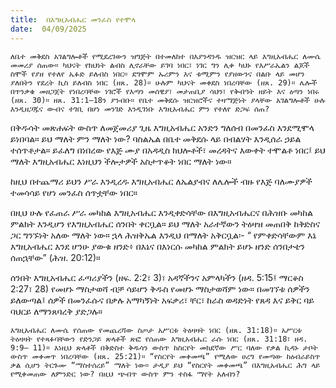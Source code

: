 ```yaml
---
title:  በእግዚአብሔር መንፈስ የተሞላ
date:  04/09/2025
---
```


`ለቤተ መቅደስ አገልግሎቶች የሚደረገውን ዝግጅት በተመለከተ በእያንዳንዱ ዝርዝር ላይ እግዚአብሔር ለሙሴ መመሪያ ሰጠው። ካህናት የክህነት ልብስ ሊኖራቸው ይገባ ነበር፣ ነገር ግን ሊቀ ካህኑ የእሥራኤልን ልጆች ስሞች የያዘ የተለየ ኤፉድ ይለብስ ነበር። ደግሞም ኡሪምን እና ቱሚምን የያዘውንና በልቡ ላይ መሆን ያለበትን የደረት ኪስ ይለብስ ነበር (ዘጸ. 28)። ሁሉም ካህናት መቀደስ ነበረባቸው (ዘጸ. 29)። ሌሎች በጥንቃቄ መዘጋጀት የነበረባቸው ነገሮች የእጣን መሰዊያ፣ መታጠቢያ ሳህን፣ የቅብዓት ዘይት እና ዕጣን ነበሩ (ዘጸ. 30)። ዘጸ. 31:1–18ን ያንብቡ። የቤተ መቅደሱ ዝርዝሮችና ተዛማጅነት ያላቸው አገልግሎቶች ሁሉ እንዲዘጋጁና ውብና ተገቢ በሆነ መንገድ እንዲገነቡ እግዚአብሔር ምን የተለየ ድጋፍ ሰጠ?`


በቅዱሳት መጽሐፍት ውስጥ ለመጀመሪያ ጊዜ እግዚአብሔር አንድን ግለሰብ በመንፈስ እንደሚሞላ ይነበባል። ይህ ማለት ምን ማለት ነው? ባስልኤል በቤተ መቅደሱ ላይ በብልሃት እንዲሰራ ኃይል ተሰጥቶታል። ይፈለግ በነበረው የእጅ ሙያ በአዳዲስ ክህሎቶች፣ መረዳትና እውቀት ተሞልቶ ነበር፤ ይህ ማለት እግዚአብሔር እነዚህን ችሎታዎች አስታጥቆት ነበር ማለት ነው።

ከዚህ በተጨማሪ ይህን ሥራ እንዲረዱ እግዚአብሔር ለኤልያብና ለሌሎች ብዙ የእጅ ባለሙያዎች ተመሳሳይ የሆነ መንፈስ ሰጥቷቸው ነበር።

በዚህ ሁሉ የፈጠራ ሥራ መካከል እግዚአብሔር እንዲቀድሳቸው በእግዚአብሔርና በሕዝቡ መካከል ምልክት እንዲሆን የእግዚአብሔር ሰንበት ቀርቧል። ይህ ማለት አራተኛውን ትዕዛዝ መጠበቅ ከቅድስና ጋር ግንኙነት አለው ማለት ነው። ኋላ ሕዝቅኤል እንዲህ በማለት አቅርቧል፡- “ የምቀድሳቸውም እኔ እግዚአብሔር እንደ ሆንሁ ያውቁ ዘንድ፥ በእኔና በእነርሱ መካከል ምልክት ይሆኑ ዘንድ ሰንበታቴን ሰጠኋቸው” (ሕዝ. 20:12)።

ሰንበት እግዚአብሔር ፈጣሪያችን (ዘፍ. 2:2፣ 3)፣ አዳኛችንና አምላካችን (ዘዳ. 5:15፤ ማርቆስ 2:27፣ 28) የመሆኑ ማስታወሻ ብቻ ሳይሆን ቅዱስ የመሆኑ ማስታወሻም ነው። በመገኘቱ ሰዎችን ይለውጣል፤ ሰዎች በመንፈሱና በቃሉ አማካኝነት አፍቃሪ፣ ቸር፣ ከራስ ወዳድነት የጸዳ እና ይቅር ባይ ባህርይ ለማንጸባረቅ ያድጋሉ።

`እግዚአብሔር ለሙሴ የሰጠው የመጨረሻው ስጦታ አሥርቱ ትዕዛዛት ነበር (ዘጸ. 31:18)። አሥርቱ ትዕዛዛት የተጻፉባቸውን የድንጋይ ጽላቶች ጽፎ የሰጠው እግዚአብሔር ራሱ ነበር (ዘጸ. 31:18፣ ዘዳ. 9:9– 11)። እነዚህ ጽላቶች በቅድስተ ቅዱሳን ውስጥ ከስርየት መክደኛው ሥር ባለው የቃል ኪዳኑ ታቦት ውስጥ መቀመጥ ነበረባቸው (ዘጸ. 25:21)። “የስርየት መቀመጫ” የሚለው ሀረግ የመጣው ከዕብራይስጥ ቃል ሲሆን ትርጉሙ “ማስተሰረይ” ማለት ነው። ታዲያ ይህ “የስርየት መቀመጫ” በእግዚአብሔር ሕግ ላይ የሚቀመጠው ለምንድር ነው? በዚህ ጭብጥ ውስጥ ምን ተስፋ ማየት አለብን?`